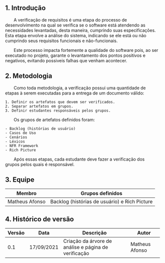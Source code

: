 ## 1. Introdução

&emsp;&emsp;A verificação de requisitos é uma etapa do processo de desenvolvimento na qual se verifica se o software está atendendo as necessidades levantadas, desta maneira, cumprindo suas especificações. Esta etapa envolve a análise do sistema, indicando se ele está ou não cumprindo seus requisitos funcionais e não-funcionais.

&emsp;&emsp;Este processo impacta fortemente a qualidade do software pois, ao ser executado no projeto, garante o levantamento dos pontos positivos e negativos, evitando possiveis falhas que venham acontecer.

## 2. Metodologia

&emsp;&emsp;Como toda metodologia, a verificação possui uma quantidade de etapas à serem executadas para a entrega de um documento válido:

    1. Definir os artefatos que devem ser verificados.
    2. Separar artefatos em grupos.
    3. Definir estudantes responsáveis pelos grupos.

&emsp;&emsp;Os grupos de artefatos definidos foram:

    - Backlog (histórias de usuário)
    - Casos de Uso
    - Cenários
    - Léxicos
    - NFR Framework
    - Rich Picture

&emsp;&emsp;Após essas etapas, cada estudante deve fazer a verificação dos grupos pelos quais é responsável.

## 3. Equipe

<center>

| Membro             | Grupos definidos            |
| :------------------: | :-----------------: |
| Matheus Afonso | Backlog (histórias de usuário) e Rich Picture |

</center>

## 4. Histórico de versão

| Versão | Data       | Descrição                                           | Autor        |
| ------ | ---------- | --------------------------------------------------- | ------------ |
| 0.1    | 17/09/2021 | Criação da árvore de análise e página de verificação | Matheus Afonso |